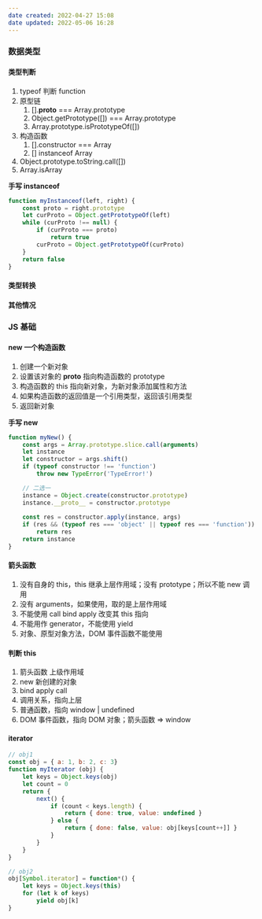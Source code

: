 ```yaml
---
date created: 2022-04-27 15:08
date updated: 2022-05-06 16:28
---
```


### 数据类型

#### 类型判断

1. typeof 判断 function
2. 原型链
   1. [].**proto** === Array.prototype
   2. Object.getPrototype([]) === Array.prototype
   3. Array.prototype.isPrototypeOf([])
3. 构造函数
   1. [].constructor === Array
   2. [] instanceof Array
4. Object.prototype.toString.call([])
5. Array.isArray

**手写 instanceof**

```js
function myInstanceof(left, right) {
	const proto = right.prototype
	let curProto = Object.getPrototypeOf(left)
	while (curProto !== null) {
		if (curProto === proto)
			return true
		curProto = Object.getPrototypeOf(curProto)
	}
	return false
}
```

#### 类型转换

#### 其他情况

### JS 基础

#### new 一个构造函数

1. 创建一个新对象
2. 设置该对象的 **proto** 指向构造函数的 prototype
3. 构造函数的 this 指向新对象，为新对象添加属性和方法
4. 如果构造函数的返回值是一个引用类型，返回该引用类型
5. 返回新对象

**手写 new**

```js
function myNew() {
	const args = Array.prototype.slice.call(arguments)
	let instance
	let constructor = args.shift()
	if (typeof constructor !== 'function')
		throw new TypeError('TypeError!')

	// 二选一
	instance = Object.create(constructor.prototype)
	instance.__proto__ = constructor.prototype
	
	const res = constructor.apply(instance, args)
	if (res && (typeof res === 'object' || typeof res === 'function'))
		return res
	return instance
}

```

#### 箭头函数

1. 没有自身的 this，this 继承上层作用域；没有 prototype；所以不能 new 调用
2. 没有 arguments，如果使用，取的是上层作用域
3. 不能使用 call bind apply 改变其 this 指向
4. 不能用作 generator，不能使用 yield
5. 对象、原型对象方法，DOM 事件函数不能使用

#### 判断 this

1. 箭头函数 上级作用域
2. new 新创建的对象
3. bind apply call
4. 调用关系，指向上层
5. 普通函数，指向 window | undefined
6. DOM 事件函数，指向 DOM 对象；箭头函数 => window

#### iterator

```js
// obj1
const obj = { a: 1, b: 2, c: 3}
function myIterator (obj) {
	let keys = Object.keys(obj)
	let count = 0
	return {
		next() {
			if (count < keys.length) {
				return { done: true, value: undefined }
			} else {
				return { done: false, value: obj[keys[count++]] }
			}
		}
	}
}

// obj2
obj[Symbol.iterator] = function*() {
	let keys = Object.keys(this)
	for (let k of keys)
		yield obj[k]
}
```
